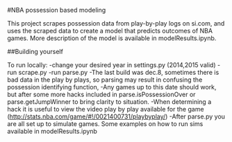 #NBA possession based modeling

This project scrapes possession data from play-by-play logs on si.com, and uses the scraped data to create a model that predicts outcomes of NBA games.  More description of the model is available in modelResults.ipynb.

##Building yourself

To run locally:
	-change your desired year in settings.py (2014,2015 valid)
	-run scrape.py
	-run parse.py
		-The last build was dec.8, sometimes there is bad data in the play by plays, so parsing may result in confusing the possession identifying function,
		-Any games up to this date should work, but after some more hacks included in parse.isPossessionOver or parse.getJumpWinner to bring clarity to situation.
		-When determining a hack it is useful to view the video play by play available for the game (http://stats.nba.com/game/#!/0021400731/playbyplay/)
	-After parse.py you are all set up to simulate games. Some examples on how to run sims available in modelResults.ipynb
	